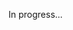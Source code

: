 <meta url="https://github.com/johnlindquist/kit/discussions/823">
<meta id="D_kwDOEu7MBc4AQA6S">
<meta sectionIndex="3">
<meta title="Simple Storage">
<meta section="Files and Data">
<meta i="3">    
<meta path="docs/simple-storage">

In progress...
